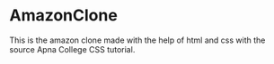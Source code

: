 # AmazonClone
This is the amazon clone made with the help of html and css with the source Apna College CSS tutorial.
